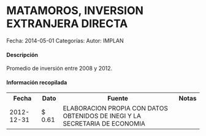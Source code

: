 MATAMOROS, INVERSION EXTRANJERA DIRECTA
=====

Fecha: 2014-05-01
Categorías: 
Autor: IMPLAN

#### Descripción

Promedio de inversión entre 2008 y 2012.

#### Información recopilada

<table class="table table-hover table-bordered">
  <tr><th>Fecha</th><th>Dato</th><th>Fuente</th><th>Notas</th></tr>
  <tr><td>2012-12-31</td><td>$ 0.61</td><td>ELABORACION PROPIA CON DATOS OBTENIDOS DE INEGI Y LA SECRETARIA DE ECONOMIA</td><td></td></tr>
</table>
